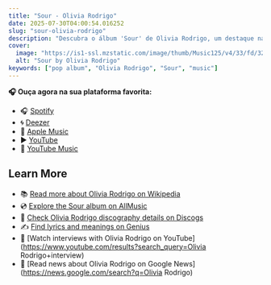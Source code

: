 ```yaml
---
title: "Sour - Olivia Rodrigo"
date: 2025-07-30T04:00:54.016252
slug: "sour-olivia-rodrigo"
description: "Descubra o álbum 'Sour' de Olivia Rodrigo, um destaque na música pop."
cover:
  image: "https://is1-ssl.mzstatic.com/image/thumb/Music125/v4/33/fd/32/33fd32b1-0e43-9b4a-8ed6-19643f23544e/21UMGIM26092.rgb.jpg/500x500bb.jpg"
  alt: "Sour by Olivia Rodrigo"
keywords: ["pop album", "Olivia Rodrigo", "Sour", "music"]
---
```






**🎧 Ouça agora na sua plataforma favorita:**

- 🎧 [Spotify](https://open.spotify.com/search/Sour%20Olivia%20Rodrigo)
- 🌀 [Deezer](https://www.deezer.com/search/Sour%20Olivia%20Rodrigo)
- 🍎 [Apple Music](https://music.apple.com/search?term=Sour%20Olivia%20Rodrigo)
- ▶️ [YouTube](https://www.youtube.com/results?search_query=Sour%20Olivia%20Rodrigo)
- 🎵 [YouTube Music](https://music.youtube.com/search?q=Sour%20Olivia%20Rodrigo)

## Learn More

- 📚 [Read more about Olivia Rodrigo on Wikipedia](https://en.wikipedia.org/wiki/Olivia+Rodrigo)
- 💿 [Explore the Sour album on AllMusic](https://www.allmusic.com/search/albums/Sour)
- 📀 [Check Olivia Rodrigo discography details on Discogs](https://www.discogs.com/search/?q=Sour+Olivia+Rodrigo&type=all)
- ✍️ [Find lyrics and meanings on Genius](https://genius.com/search?q=Sour%20Olivia+Rodrigo)
- 🎤 [Watch interviews with Olivia Rodrigo on YouTube](https://www.youtube.com/results?search_query=Olivia Rodrigo+interview)
- 📰 [Read news about Olivia Rodrigo on Google News](https://news.google.com/search?q=Olivia Rodrigo)